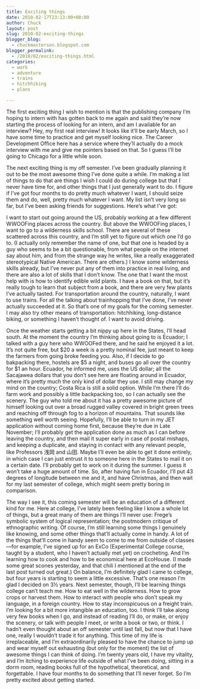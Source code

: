 ```yaml
---
title: Exciting things
date: 2010-02-17T23:13:00+00:00
author: Chuck
layout: post
slug: 2010-02-exciting-things
blogger_blog:
  - chuckmasterson.blogspot.com
blogger_permalink:
  - /2010/02/exciting-things.html
categories:
  - work
  - adventure
  - trains
  - hitchhiking
  - plans

---
```

The first exciting thing I wish to mention is that the publishing company I’m
hoping to intern with has gotten back to me again and said they’re now starting
the process of looking for an intern, and am I available for an interview? Hey,
my first real interview! It looks like it’ll be early March, so I have some
time to practice and get myself looking nice. The Career Development Office
here has a service where they’ll actually do a mock interview with me and give
me pointers based on that. So I guess I’ll be going to Chicago for a little
while soon. 

The next exciting thing is my off semester. I’ve been gradually planning it out
to be the most awesome thing I’ve done quite a while. I’m making a list of
things to do that are things I wish I could do during college but that I never
have time for, and other things that I just generally want to do. I figure if
I’ve got four months to do pretty much whatever I want, I should seize them and
do, well, pretty much whatever I want. My list isn’t very long so far, but I’ve
been asking friends for suggestions. Here’s what I’ve got:

I want to start out going around the US, probably working at a few different
WWOOFing places across the country. But above the WWOOFing places, I want to go
to a wilderness skills school. There are several of these scattered across this
country, and I’m still yet to figure out which one I’d go to. (I actually only
remember the name of one, but that one is headed by a guy who seems to be a bit
questionable, from what people on the internet say about him, and from the
strange way he writes, like a really exaggerated stereotypical Native American.
There are others.) I know some wilderness skills already, but I’ve never put
any of them into practice in real living, and there are also a lot of skills
that I don’t know. The one that I want the most help with is how to identify
edible wild plants. I have a book on that, but it’s really tough to learn that
subject from a book, and there are very few plants I’ve actually tasted. For
transportation around the country, naturally, I want to use trains. For all the
talking about trainhopping that I’ve done, I’ve never actually succeeded at it.
So that’s one of my goals for the coming semester. I may also try other means
of transportation: hitchhiking, long-distance biking, or something I haven’t
thought of. I want to avoid driving.

Once the weather starts getting a bit nippy up here in the States, I’ll head
south. At the moment the country I’m thinking about going to is Ecuador; I
talked with a guy here who WWOOFed there, and he said he enjoyed it a lot. It’s
not quite free, but $20 a week is a pretty nominal fee, just meant to keep the
farmers from going broke feeding you. Also, if I decide to go bakpacking there,
hostels are $5 a night, and buses go all over the country for $1 an hour.
Ecuador, he informed me, uses the US dollar; all the Sacajawea dollars that you
don’t see here are floating around in Ecuador, where it’s pretty much the only
kind of dollar they use. I still may change my mind on the country; Costa Rica
is still a solid option. While I’m there I’ll do farm work and possibly a
little backpacking too, so I can actually see the scenery. The guy who told me
about it has a pretty awesome picture of himself looking out over a broad
rugged valley covered in bright green trees and reaching off through fog to a
horizon of mountains. That sounds like something well worth seeing. Hopefully,
I’ll be able to turn in my JET application without coming home first, because
they’re due in Late November; I’ll probably get the application done as much as
I can before leaving the country, and then mail it super early in case of
postal mishaps, and keeping a duplicate, and staying in contact with any
relevant people, like Professors 浅岡 and 山田. Maybe I’ll even be able to get
it done entirely, in which case I can just entrust it to someone here in the
States to mail it on a certain date. I’ll probably get to work on it during the
summer. I guess it won’t take a huge amount of time. So, after having fun in
Ecuador, I’ll put 43 degrees of longitude between me and it, and have
Christmas, and then wait for my last semester of college, which might seem
pretty boring in comparison.

The way I see it, this coming semester will be an education of a different kind
for me. Here at college, I’ve lately been feeling like I know a whole lot of
things, but a great many of them are things I’ll never use: Frege’s symbolic
system of logical representation; the postmodern critique of ethnographic
writing. Of course, I’m still learning some things I genuinely like knowing,
and some other things that’ll actually come in handy. A lot of the things
that’ll come in handy seem to come to me from outside of classes—for example,
I’ve signed up for an ExCo (Experimental College course, taught by a student,
who I haven’t actually met yet) on crocheting. And I’m learning how to cook and
how to be economical here at EcoHouse. (I made some great scones yesterday, and
that chili I mentioned at the end of the last post turned out great.) On
balance, I’m definitely glad I came to college, but four years is starting to
seem a little excessive. That’s one reason I’m glad I decided on 3½ years. Next
semester, though, I’ll be learning things college can’t teach me. How to eat
well in the wilderness. How to grow crops or harvest them. How to interact with
people who don’t speak my language, in a foreign country. How to stay
inconspicuous on a freight train. I’m looking for a bit more intangible an
education, too. I think I’ll take along very few books when I go, and instead
of reading I’ll do, or make, or enjoy the scenery, or talk with people I meet,
or write a book or two, or think. I hadn’t even thought about an off semester
until last fall, but now that I have one, really I wouldn’t trade it for
anything. This time of my life is irreplaceable, and I’m extraordinarily
pleased to have the chance to jump up and wear myself out exhausting (but only
for the moment) the list of awesome things I can think of doing. I’m twenty
years old, I have my vitality, and I’m itching to experience life outside of
what I’ve been doing, sitting in a dorm room, reading books full of the
hypothetical, theoretical, and forgettable. I have four months to do something
that I’ll never forget. So I’m pretty excited about getting started.


